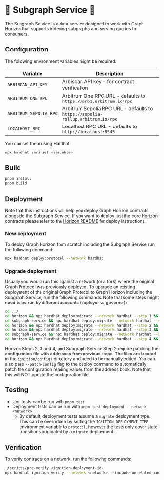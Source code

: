 # 🌅 Subgraph Service 🌅

The Subgraph Service is a data service designed to work with Graph Horizon that supports indexing subgraphs and serving queries to consumers.

## Configuration

The following environment variables might be required:

| Variable | Description |
|----------|-------------|
| `ARBISCAN_API_KEY` | Arbiscan API key - for contract verification|
| `ARBITRUM_ONE_RPC` | Arbitrum One RPC URL - defaults to `https://arb1.arbitrum.io/rpc` |
| `ARBITRUM_SEPOLIA_RPC` | Arbitrum Sepolia RPC URL - defaults to `https://sepolia-rollup.arbitrum.io/rpc` |
| `LOCALHOST_RPC` | Localhost RPC URL - defaults to `http://localhost:8545` |

You can set them using Hardhat:

```bash
npx hardhat vars set <variable>
```

## Build

```bash
pnpm install
pnpm build
```

## Deployment

Note that this instructions will help you deploy Graph Horizon contracts alongside the Subgraph Service. If you want to deploy just the core Horizon contracts please refer to the [Horizon README](../horizon/README.md) for deploy instructions.

### New deployment
To deploy Graph Horizon from scratch including the Subgraph Service run the following command:

```bash
npx hardhat deploy:protocol --network hardhat
```

### Upgrade deployment
Usually you would run this against a network (or a fork) where the original Graph Protocol was previously deployed. To upgrade an existing deployment of the original Graph Protocol to Graph Horizon including the Subgraph Service, run the following commands. Note that some steps might need to be run by different accounts (deployer vs governor):

```bash
cd ../
cd horizon && npx hardhat deploy:migrate --network hardhat --step 1 && cd ..
cd subgraph-service && npx hardhat deploy:migrate --network hardhat --step 1 && cd ..
cd horizon && npx hardhat deploy:migrate --network hardhat --step 2 && cd .. # Run with governor. Optionally add --patch-config
cd horizon && npx hardhat deploy:migrate --network hardhat --step 3 && cd .. # Optionally add --patch-config
cd subgraph-service && npx hardhat deploy:migrate --network hardhat --step 2 && cd .. # Optionally add --patch-config
cd horizon && npx hardhat deploy:migrate --network hardhat --step 4 && cd .. # Run with governor. Optionally add --patch-config
```

Horizon Steps 2, 3 and 4, and Subgraph Service Step 2 require patching the configuration file with addresses from previous steps. The files are located in the `ignition/configs` directory and need to be manually edited. You can also pass `--patch-config` flag to the deploy command to automatically patch the configuration reading values from the address book. Note that this will NOT update the configuration file.

## Testing

- Unit tests can be run with `pnpm test`
- Deployment tests can be run with `pnpm test:deployment --network <network>`
   - By default, deployment tests assume a `migrate` deployment type. This can be overridden by setting the `IGNITION_DEPLOYMENT_TYPE` environment variable to `protocol`, however the tests only cover state transitions
   originated by a `migrate` deployment.

## Verification

To verify contracts on a network, run the following commands:

```bash
./scripts/pre-verify <ignition-deployment-id>
npx hardhat ignition verify --network <network> --include-unrelated-contracts <ignition-deployment-id>
```